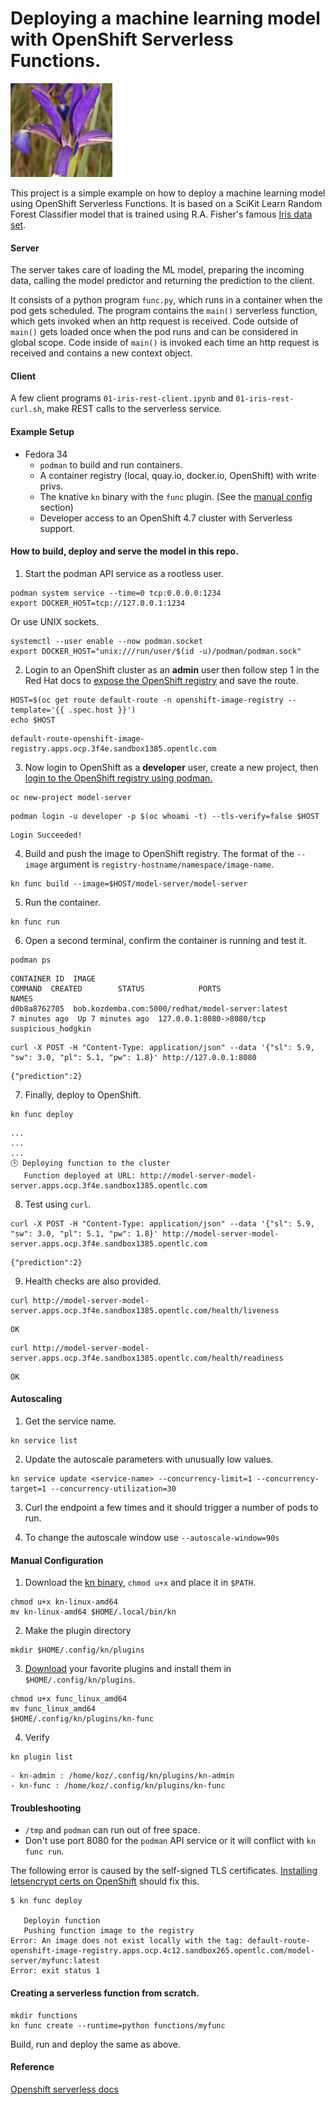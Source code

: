 # Deploying a machine learning model with OpenShift Serverless Functions.
![Iris Data Set](/images/iris.jpg "Iris Data Set")

This project is a simple example on how to deploy a machine learning model using OpenShift Serverless Functions. 
It is based on a SciKit Learn Random Forest Classifier model that is trained using R.A. Fisher's famous [Iris data set](https://archive.ics.uci.edu/ml/datasets/iris).

#### Server

The server takes care of loading the ML model, preparing the incoming data, calling the model predictor and returning the prediction to the client.

It consists of a python program `func.py`, which runs in a container when the pod gets scheduled. The program contains the `main()` 
serverless function, which gets invoked when an http request is received. Code outside of `main()` gets loaded once when the pod runs and can be considered in global scope. 
Code inside of `main()` is invoked each time an http request is received and contains a new context object.

#### Client
A few client programs `01-iris-rest-client.ipynb` and `01-iris-rest-curl.sh`, make REST calls to the serverless service.

#### Example Setup

- Fedora 34
  - `podman` to build and run containers.
  - A container registry (local, quay.io, docker.io, OpenShift) with write privs. 
  - The knative `kn` binary with the `func` plugin. (See the [manual config](#manual-configuration) section)
  - Developer access to an OpenShift 4.7 cluster with Serverless support.

#### How to build, deploy and serve the model in this repo.
1) Start the podman API service as a rootless user. 
```
podman system service --time=0 tcp:0.0.0.0:1234
export DOCKER_HOST=tcp://127.0.0.1:1234
```
Or use UNIX sockets.
```
systemctl --user enable --now podman.socket
export DOCKER_HOST="unix:///run/user/$(id -u)/podman/podman.sock"
```

2) Login to an OpenShift cluster as an **admin** user then follow step 1 in the Red Hat docs to [expose the OpenShift registry](https://docs.openshift.com/container-platform/4.7/registry/securing-exposing-registry.html#registry-exposing-secure-registry-manually_securing-exposing-registry) and save the route.
```
HOST=$(oc get route default-route -n openshift-image-registry --template='{{ .spec.host }}')
echo $HOST
```
```
default-route-openshift-image-registry.apps.ocp.3f4e.sandbox1385.opentlc.com
```

3) Now login to OpenShift as a **developer** user, create a new project, then [login to the OpenShift registry using podman.](https://docs.openshift.com/container-platform/4.7/registry/securing-exposing-registry.html#registry-exposing-secure-registry-manually_securing-exposing-registry) 
```
oc new-project model-server
```
```
podman login -u developer -p $(oc whoami -t) --tls-verify=false $HOST
```

```
Login Succeeded!
```

4) Build and push the image to OpenShift registry. The format of the ``--image`` argument is `registry-hostname/namespace/image-name`.

```
kn func build --image=$HOST/model-server/model-server
```

5) Run the container.

```
kn func run
```

6) Open a second terminal, confirm the container is running and test it.

```
podman ps
```

```
CONTAINER ID  IMAGE                                             COMMAND  CREATED        STATUS            PORTS                     NAMES
d0b8a8762705  bob.kozdemba.com:5000/redhat/model-server:latest           7 minutes ago  Up 7 minutes ago  127.0.0.1:8080->8080/tcp  suspicious_hodgkin
```
```
curl -X POST -H "Content-Type: application/json" --data '{"sl": 5.9, "sw": 3.0, "pl": 5.1, "pw": 1.8}' http://127.0.0.1:8080
```
```
{"prediction":2}
```

7) Finally, deploy to OpenShift.

```
kn func deploy
```
```
...
...
...
🕒 Deploying function to the cluster
   Function deployed at URL: http://model-server-model-server.apps.ocp.3f4e.sandbox1385.opentlc.com
```

8) Test using `curl`.

```
curl -X POST -H "Content-Type: application/json" --data '{"sl": 5.9, "sw": 3.0, "pl": 5.1, "pw": 1.8}' http://model-server-model-server.apps.ocp.3f4e.sandbox1385.opentlc.com
```
```
{"prediction":2}
```

9) Health checks are also provided.

```
curl http://model-server-model-server.apps.ocp.3f4e.sandbox1385.opentlc.com/health/liveness
```
```
OK
```
```
curl http://model-server-model-server.apps.ocp.3f4e.sandbox1385.opentlc.com/health/readiness
```
```
OK
```
#### Autoscaling

1) Get the service name.

```
kn service list
```

2) Update the autoscale parameters with unusually low values.

```
kn service update <service-name> --concurrency-limit=1 --concurrency-target=1 --concurrency-utilization=30
```

3) Curl the endpoint a few times and it should trigger a number of pods to run.

4) To change the autoscale window use `--autoscale-window=90s`

#### Manual Configuration
1) Download the [kn binary](https://github.com/knative/client/tags), `chmod u+x` and place it in `$PATH`.

```
chmod u+x kn-linux-amd64
mv kn-linux-amd64 $HOME/.local/bin/kn
```

2) Make the plugin directory

```
mkdir $HOME/.config/kn/plugins
```

3) [Download](https://github.com/knative-sandbox) your favorite plugins and install them in `$HOME/.config/kn/plugins`.

```
chmod u+x func_linux_amd64
mv func_linux_amd64
$HOME/.config/kn/plugins/kn-func
```

4) Verify

```
kn plugin list
```
```
- kn-admin : /home/koz/.config/kn/plugins/kn-admin
- kn-func : /home/koz/.config/kn/plugins/kn-func
```

#### Troubleshooting

- `/tmp` and `podman` can run out of free space.
- Don't use port 8080 for the `podman` API service or it will conflict with `kn func run`.

The following error is caused by the self-signed TLS certificates. 
[Installing letsencrypt certs on OpenShift](https://cloud.redhat.com/blog/requesting-and-installing-lets-encrypt-certificates-for-openshift-4) should fix this.

```
$ kn func deploy

   Deployin function
   Pushing function image to the registry
Error: An image does not exist locally with the tag: default-route-openshift-image-registry.apps.ocp.4c12.sandbox265.opentlc.com/model-server/myfunc:latest
Error: exit status 1
```

#### Creating a serverless function from scratch.
```
mkdir functions
kn func create --runtime=python functions/myfunc
```
Build, run and deploy the same as above.

#### Reference

[Openshift serverless docs](https://docs.openshift.com/container-platform/4.7/serverless/functions/serverless-functions-about.html)



